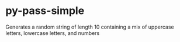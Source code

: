 # py-pass-simple
Generates a random string of length 10 containing a mix of uppercase letters, lowercase letters, and numbers
